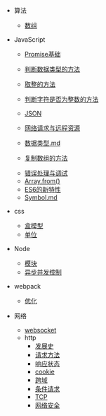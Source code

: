 <!-- - 设计模式
  - [装饰器模式](/README.md) -->
- 算法
  - [数组](/algorithm/数组.md)
  
- JavaScript
  - [Promise基础](/js/promise.md)
  - [判断数据类型的方法](/js/判断数据类型的方法.md)
  - [取整的方法](/js/js取整数的方法.md)
  - [判断字符是否为整数的方法](/js/js判断字符是否为整数的方法.md)
 
  
  - [JSON](/js/JSON.md)
  - [网络请求与远程资源](/js/网络请求与远程资源.md)
  
  - [数据类型.md](/js/数据类型.md)
  - [复制数组的方法](/js/复制数组的方法.md)
  <!-- - [模块](/js/模块.md) -->
  - [错误处理与调试](/js/错误处理与调试.md)
  <!-- - [代理与反射](/js/代理与反射.md) -->
  - [Array.from()](/js/Array.from().md)
  - [ES6的新特性](/js/ES6的新特性.md)
  - [Symbol.md](/js/Symbol.md)
  <!-- - [axios](/js/other/axios.md) -->
  
- css
  - [盒模型](/css/盒模型.md)
  - [单位](/css/单位.md)

- Node
  <!-- - [创建子进程方式](/docs/child_process.md) -->
  - [模块](/docs/module.md)
  - [异步并发控制](/node/asynchronous_concurrency.md)

- webpack
  - [优化](/webpack/优化.md)
  
- 网络
  - [websocket](/http/websocket.md)
  - http
    - [发展史](/http/http/HistoryOfDevelopment.md)
    - [请求方法](/http/http/method.md)
    - [响应状态](/http/http/status.md)
    - [cookie](/http/http/cookie.md)
    - [跨域](/http/http/CrossDomain.md)
    - [条件请求](/http/http/ConditionalRequest.md)
    - [TCP](/http/http/TCP.md)
    - [网络安全](/http/网络安全.md)
  <!-- - [https](/http/https.md) -->
  <!-- - [http2](/http/http2.md) -->
  <!-- - [http3](/http/http3.md) -->
  <!-- - [网络相关的面试题目](/http/网络相关的面试题目.md) -->
<!-- 
- 协议
  - [webSocket](/docs/webSocket.md) -->
